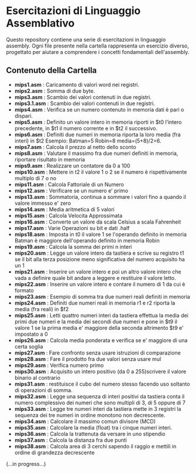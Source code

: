 # Esercitazioni di Linguaggio Assemblativo

Questo repository contiene una serie di esercitazioni in linguaggio assembly. Ogni file presente nella cartella rappresenta un esercizio diverso, progettato per aiutare a comprendere i concetti fondamentali dell'assembly.

## Contenuto della Cartella

- **mips1.asm** : Caricamento di valori word nei registri.
- **mips2.asm** : Somma di due byte.
- **mips3.asm** : Scambio dei valori contenuti in due registri.
- **mips3.1.asm** : Scambio dei valori contenuti in due registri.
- **mips4.asm** : Verifica se un numero contenuto in memoria dati è pari o dispari.
- **mips5.asm** : Definito un valore intero in memoria riporti in $t0 l’intero precedente, in $t1 il numero corrente e in $t2 il successivo.
- **mips6.asm** : Definiti due numeri in memoria riporta la loro media (fra interi) in $t2 Esempio: Batman=5 Robin=8 media=(5+8)/2=6.
- **mips7.asm** : Calcola il prezzo al netto dello sconto
- **mips8.asm** : Valutare il massimo fra due numeri definiti in memoria, riportare risultato in memoria
- **mips9.asm** : Realizzare un contatore da 0 a 100
- **mips10.asm** : Mettere in t2 il valore 1 o 2 se il numero è rispettivamente multiplo di 7 o no
- **mips11.asm** : Calcola Fattoriale di un Numero
- **mips12.asm** : Verificare se un numero e' primo
- **mips13.asm** : Sommatoria, continua a sommare i valori fino a quando il valore immesso e' zero
- **mips14.asm** : Media aritmetica di 5 valori
- **mips15.asm** : Calcola Velocita Approssimata
- **mips16.asm** : Converte un valore da scala Celsius a scala Fahrenheit
- **mips17.asm** : Varie Operazioni su bit e dati .half
- **mips18.asm** : Imposta in t0 il valore 1 se l'operando definito in memoria Batman è maggiore dell'operando definito in memoria Robin
- **mips19.asm** : Calcola la somma dei primi n interi
- **mips20.asm** : Legge un valore intero da tastiera e scrive su registro t1 se il bit alla terza posizione meno significativa del numero acquisito ha un 1
- **mips21.asm** : Inserire un valore intero e poi un altro valore intero che vada a definire quale bit andare a leggere e restituire il valore letto.
- **mips22.asm** : Inserire un valore intero e contare il numero di 1 da cui è formato
- **mips23.asm** : Esempio di somma tra due numeri reali definiti in memoria
- **mips24.asm** : Definiti due numeri reali in memoria r1 e r2 riporta la media (fra reali) in $f2
- **mips25.asm** : Letti quattro numeri interi da tastiera effettua la media dei primi due numeri e la media dei secondi due numeri e pone in $t9 il valore 1 se la prima media e' maggiore della seconda altrimento $t9 e' impostato a 0
- **mips26.asm** : Calcola media ponderata e verifica se e' maggiore di una certa soglia
- **mips27.asm** : Fare confronto senza usare istruzioni di comparazione
- **mips28.asm** : Fare il prodotto fra due valori senza usare mul
- **mips29.asm** : Verifica numero primo
- **mips30.asm** : Acquisito un intero positivo (da 0 a 255)scrivere il valore binario al contrario
- **mips31.asm** : restituisce il cubo del numero stesso facendo uso soltanto di operazioni di somma.
- **mips32.asm** : Legge una sequenza di interi positivi da tastiera conta il numero complessivo dei numeri che sono multipli di 3, di 5 oppure di 7
- **mips33.asm** : Legge tre numeri interi da tastiera mette in 3 registri la sequenza dei tre numeri in ordine monotono non decrescente.
- **mips34.asm** : Calcolare il massimo comun divisore (MCD)
- **mips35.asm** : Calcolare la media (float) tra i cinque numeri interi.
- **mips36.asm** : Calcola la trattenuta da versare in uno stipendio
- **mips37.asm** : Calcola la distanza fra due punti
- **mips38.asm** : Calcola area di 3 cerchi sapendo il raggio e mettili in ordine di grandezza decrescente

(...in progress...)

